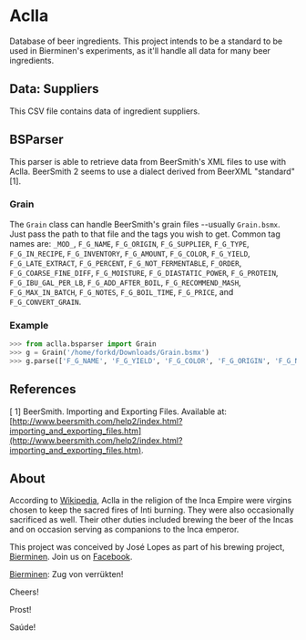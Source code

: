 # Aclla
Database of beer ingredients.  This project intends to be a standard to be used in Bierminen's experiments, as it'll handle all data for many beer ingredients.


## Data: Suppliers
This CSV file contains data of ingredient suppliers.


## BSParser
This parser is able to retrieve data from BeerSmith's XML files to use with Aclla.  BeerSmith 2 seems to use a dialect derived from BeerXML "standard" [1].

### Grain
The `Grain` class can handle BeerSmith's grain files --usually `Grain.bsmx`.  Just pass the path to that file and the tags you wish to get.  Common tag names are: `_MOD_`, `F_G_NAME`, `F_G_ORIGIN`, `F_G_SUPPLIER`, `F_G_TYPE`, `F_G_IN_RECIPE`, `F_G_INVENTORY`, `F_G_AMOUNT`, `F_G_COLOR`, `F_G_YIELD`, `F_G_LATE_EXTRACT`, `F_G_PERCENT`, `F_G_NOT_FERMENTABLE`, `F_ORDER`, `F_G_COARSE_FINE_DIFF`, `F_G_MOISTURE`, `F_G_DIASTATIC_POWER`, `F_G_PROTEIN`, `F_G_IBU_GAL_PER_LB`, `F_G_ADD_AFTER_BOIL`, `F_G_RECOMMEND_MASH`, `F_G_MAX_IN_BATCH`, `F_G_NOTES`, `F_G_BOIL_TIME`, `F_G_PRICE`, and `F_G_CONVERT_GRAIN`.

### Example
```python
>>> from aclla.bsparser import Grain
>>> g = Grain('/home/forkd/Downloads/Grain.bsmx')
>>> g.parse(['F_G_NAME', 'F_G_YIELD', 'F_G_COLOR', 'F_G_ORIGIN', 'F_G_NOTES'])
```


## References
[ 1] BeerSmith.  Importing and Exporting Files.  Available at: [http://www.beersmith.com/help2/index.html?importing_and_exporting_files.htm](http://www.beersmith.com/help2/index.html?importing_and_exporting_files.htm).


## About
According to [Wikipedia](https://en.wikipedia.org/wiki/Aclla), Aclla in the religion of the Inca Empire were virgins chosen to keep the sacred fires of Inti burning. They were also occasionally sacrificed as well. Their other duties included brewing the beer of the Incas and on occasion serving as companions to the Inca emperor.

This project was conceived by José Lopes as part of his brewing project, [Bierminen](https://bierminen.com).  Join us on [Facebook](https://facebook.com/bierminen).

[Bierminen](https://bierminen.com): Zug von verrükten!

Cheers!

Prost!

Saúde!
